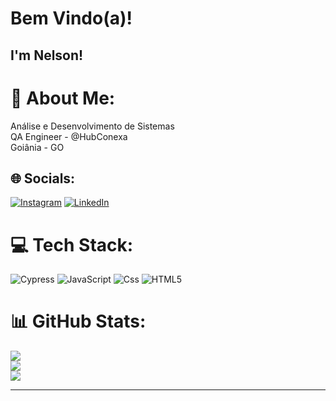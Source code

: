 # Bem Vindo(a)!

## I'm Nelson!

# 💫 About Me:
Análise e Desenvolvimento de Sistemas<br>
QA Engineer - @HubConexa<br>
Goiânia - GO<br>


## 🌐 Socials:
[![Instagram](https://img.shields.io/badge/Instagram-%23E4405F.svg?logo=Instagram&logoColor=white)](https://instagram.com/@nelson_mendees) [![LinkedIn](https://img.shields.io/badge/LinkedIn-%230077B5.svg?logo=linkedin&logoColor=white)](https://linkedin.com/in/nelsongomees) 

# 💻 Tech Stack:
![Cypress](https://img.shields.io/badge/-cypress-%23E5E5E5?style=for-the-badge&logo=cypress&logoColor=white) ![JavaScript](https://img.shields.io/badge/JavaScript-F7DF1E?style=for-the-badge&logo=javascript&logoColor=white) ![Css](https://img.shields.io/badge/CSS3-1572B6?style=for-the-badge&logo=css3&logoColor=white) ![HTML5](https://img.shields.io/badge/html5-%23E34F26.svg?style=for-the-badge&logo=html5&logoColor=white)
# 📊 GitHub Stats:
![](https://github-readme-stats.vercel.app/api?username=NelsoonMendees&theme=tokyonight&hide_border=false&include_all_commits=true&count_private=false)<br/>
![](https://github-readme-streak-stats.herokuapp.com/?user=NelsoonMendees&theme=tokyonight&hide_border=false)<br/>
![](https://github-readme-stats.vercel.app/api/top-langs/?username=NelsoonMendees&theme=tokyonight&hide_border=false&include_all_commits=true&count_private=false&layout=compact)

---
